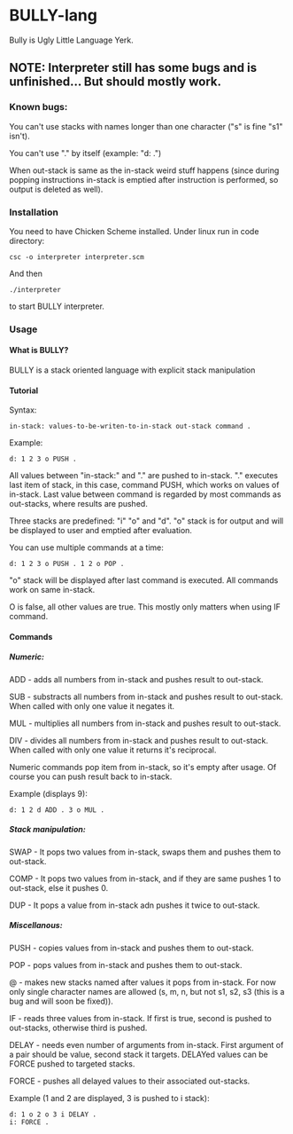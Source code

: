 # BULLY-lang
Bully is Ugly Little Language Yerk.

## NOTE: Interpreter still has some bugs and is unfinished... But should mostly work.

### Known bugs:

You can't use stacks with names longer than one character ("s" is fine "s1" isn't).

You can't use "." by itself (example: "d: .")

When out-stack is same as the in-stack weird stuff happens (since during popping instructions in-stack is emptied after instruction is performed, so output is deleted as well).

### Installation

You need to have Chicken Scheme installed.
Under linux run in code directory:

```
csc -o interpreter interpreter.scm
```

And then

```
./interpreter
```

to start BULLY interpreter.

### Usage

#### What is BULLY?

BULLY is a stack oriented language with explicit stack manipulation

#### Tutorial

Syntax:

```
in-stack: values-to-be-writen-to-in-stack out-stack command .
```

Example:

```
d: 1 2 3 o PUSH .
```

All values between "in-stack:" and "." are pushed to in-stack. "." executes last item of stack, in this case, command PUSH, which works on values of in-stack. Last value between command is regarded by most commands as out-stacks, where results are pushed.

Three stacks are predefined: "i" "o" and "d". "o" stack is for output and will be displayed to user and emptied after evaluation.

You can use multiple commands at a time:

```
d: 1 2 3 o PUSH . 1 2 o POP .
```

"o" stack will be displayed after last command is executed. All commands work on same in-stack.

O is false, all other values are true. This mostly only matters when using IF command.

#### Commands

##### Numeric:

ADD   - adds all numbers from in-stack and pushes result to out-stack.

SUB   - substracts all numbers from in-stack and pushes result to out-stack. When called with only one value it negates it.

MUL   - multiplies all numbers from in-stack and pushes result to out-stack.

DIV   - divides all numbers from in-stack and pushes result to out-stack. When called with only one value it returns it's reciprocal.

Numeric commands pop item from in-stack, so it's empty after usage. Of course you can push result back to in-stack.

Example (displays 9):

```
d: 1 2 d ADD . 3 o MUL .
```

##### Stack manipulation:

SWAP  - It pops two values from in-stack, swaps them and pushes them to out-stack.

COMP  - It pops two values from in-stack, and if they are same pushes 1 to out-stack, else it pushes 0.

DUP   - It pops a value from in-stack adn pushes it twice to out-stack.

##### Miscellanous:

PUSH  - copies values from in-stack and pushes them to out-stack.

POP   - pops values from in-stack and pushes them to out-stack.

@     - makes new stacks named after values it pops from in-stack. For now only single character names are allowed (s, m, n, but not s1, s2, s3 (this is a bug and will soon be fixed)).

IF    - reads three values from in-stack. If first is true, second is pushed to out-stacks, otherwise third is pushed.

DELAY - needs even number of arguments from in-stack. First argument of a pair should be value, second stack it targets. DELAYed values can be FORCE pushed to targeted stacks.

FORCE - pushes all delayed values to their associated out-stacks.

Example (1 and 2 are displayed, 3 is pushed to i stack):

```
d: 1 o 2 o 3 i DELAY .
i: FORCE .
```
